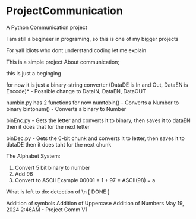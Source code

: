 # ProjectCommunication
A Python Communication project 

I am still a begineer in programing, so this is one of my bigger projects

For yall idiots who dont understand coding let me explain


This is a simple project
About communication;

this is just a beginging

for now it is just a binary-string converter
(DataDE is In and Out, DataEN is Encode)* - Possible change to DataIN, DataEN, DataOUT

numbin.py has 2 functions for now
numtobin() - Converts a Number to binary
bintonum() - Converts a binary to Number

binEnc.py - Gets the letter and converts it to binary, then saves it to dataEN 
then it does that for the next letter

binDec.py - Gets the 6-bit chunk and converts it to letter, then saves it to dataDE
then it does taht for the next chunk

The Alphabet System:
1. Convert 5 bit binary to number
2. Add 96
3. Convert to ASCII
   Example
00001 = 1 + 97 = ASCII(98) = a

What is left to do:
detection of \n [ DONE ]

Addition of symbols
Addition of Uppercase
Addition of Numbers
May 19, 2024 2:46AM - Project Comm V1
